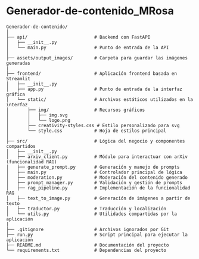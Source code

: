 # Generador-de-contenido_MRosa



    Generador-de-contenido/
    │
    ├── api/                         # Backend con FastAPI
    │   ├── __init__.py
    │   └── main.py                  # Punto de entrada de la API
    │
    ├── assets/output_images/        # Carpeta para guardar las imágenes generadas
    |
    ├── frontend/                    # Aplicación frontend basada en Streamlit
    │   ├── __init__.py
    │   ├── app.py                   # Punto de entrada de la interfaz gráfica
    │   └── static/                  # Archivos estáticos utilizados en la interfaz
    │       ├── img/                 # Recursos gráficos
    │       │   ├── img.svg
    │       │   └── logo.png
    │       ├── creativity-styles.css # Estilo personalizado para svg
    │       └── style.css            # Hoja de estilos principal
    │
    ├── src/                         # Lógica del negocio y componentes compartidos
    │   ├── __init__.py
    │   ├── arxiv_client.py          # Módulo para interactuar con arXiv (funcionalidad RAG)
    │   ├── generate_prompt.py       # Generación y manejo de prompts
    │   ├── main.py                  # Controlador principal de lógica
    │   ├── moderation.py            # Moderación del contenido generado
    │   ├── prompt_manager.py        # Validación y gestión de prompts
    │   ├── rag_pipeline.py          # Implementación de la funcionalidad RAG
    │   ├── text_to_image.py         # Generación de imágenes a partir de texto
    │   ├── traductor.py             # Traducción y localización
    │   └── utils.py                 # Utilidades compartidas por la aplicación
    |
    ├── .gitignore                   # Archivos ignorados por Git
    ├── run.py                       # Script principal para ejecutar la aplicación
    ├── README.md                    # Documentación del proyecto
    └── requirements.txt             # Dependencias del proyecto
